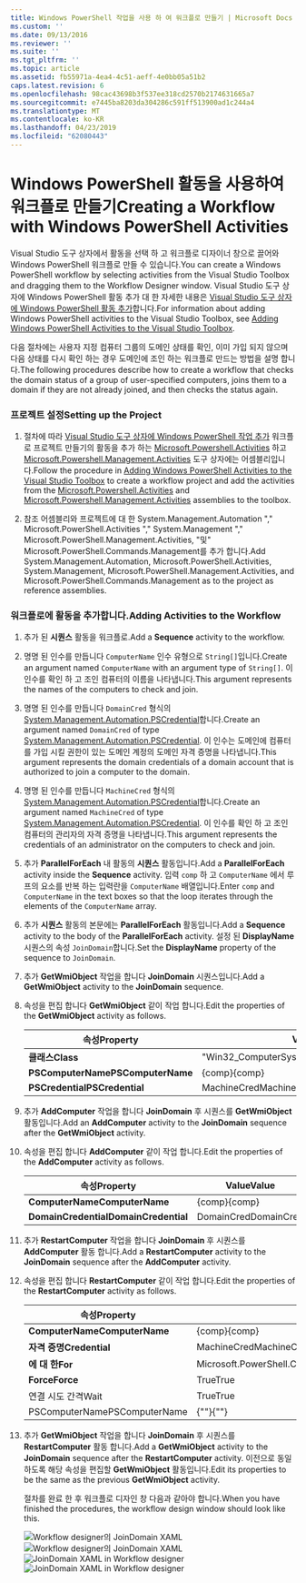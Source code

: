 ```yaml
---
title: Windows PowerShell 작업을 사용 하 여 워크플로 만들기 | Microsoft Docs
ms.custom: ''
ms.date: 09/13/2016
ms.reviewer: ''
ms.suite: ''
ms.tgt_pltfrm: ''
ms.topic: article
ms.assetid: fb55971a-4ea4-4c51-aeff-4e0bb05a51b2
caps.latest.revision: 6
ms.openlocfilehash: 98cac43698b3f537ee318cd2570b2174631665a7
ms.sourcegitcommit: e7445ba8203da304286c591ff513900ad1c244a4
ms.translationtype: MT
ms.contentlocale: ko-KR
ms.lasthandoff: 04/23/2019
ms.locfileid: "62080443"
---
```

# <a name="creating-a-workflow-with-windows-powershell-activities"></a><span data-ttu-id="d47cf-102">Windows PowerShell 활동을 사용하여 워크플로 만들기</span><span class="sxs-lookup"><span data-stu-id="d47cf-102">Creating a Workflow with Windows PowerShell Activities</span></span>

<span data-ttu-id="d47cf-103">Visual Studio 도구 상자에서 활동을 선택 하 고 워크플로 디자이너 창으로 끌어와 Windows PowerShell 워크플로 만들 수 있습니다.</span><span class="sxs-lookup"><span data-stu-id="d47cf-103">You can create a Windows PowerShell workflow by selecting activities from the Visual Studio Toolbox and dragging them to the Workflow Designer window.</span></span> <span data-ttu-id="d47cf-104">Visual Studio 도구 상자에 Windows PowerShell 활동 추가 대 한 자세한 내용은 [Visual Studio 도구 상자에 Windows PowerShell 활동 추가](./adding-windows-powershell-activities-to-the-visual-studio-toolbox.md)합니다.</span><span class="sxs-lookup"><span data-stu-id="d47cf-104">For information about adding Windows PowerShell activities to the Visual Studio Toolbox, see [Adding Windows PowerShell Activities to the Visual Studio Toolbox](./adding-windows-powershell-activities-to-the-visual-studio-toolbox.md).</span></span>

<span data-ttu-id="d47cf-105">다음 절차에는 사용자 지정 컴퓨터 그룹의 도메인 상태를 확인, 이미 가입 되지 않으며 다음 상태를 다시 확인 하는 경우 도메인에 조인 하는 워크플로 만드는 방법을 설명 합니다.</span><span class="sxs-lookup"><span data-stu-id="d47cf-105">The following procedures describe how to create a workflow that checks the domain status of a group of user-specified computers, joins them to a domain if they are not already joined, and then checks the status again.</span></span>

### <a name="setting-up-the-project"></a><span data-ttu-id="d47cf-106">프로젝트 설정</span><span class="sxs-lookup"><span data-stu-id="d47cf-106">Setting up the Project</span></span>

1. <span data-ttu-id="d47cf-107">절차에 따라 [Visual Studio 도구 상자에 Windows PowerShell 작업 추가](./adding-windows-powershell-activities-to-the-visual-studio-toolbox.md) 워크플로 프로젝트 만들기의 활동을 추가 하는 [Microsoft.Powershell.Activities](/dotnet/api/Microsoft.PowerShell.Activities) 하고[ Microsoft.Powershell.Management.Activities](/dotnet/api/Microsoft.PowerShell.Management.Activities) 도구 상자에는 어셈블리입니다.</span><span class="sxs-lookup"><span data-stu-id="d47cf-107">Follow the procedure in [Adding Windows PowerShell Activities to the Visual Studio Toolbox](./adding-windows-powershell-activities-to-the-visual-studio-toolbox.md) to create a workflow project and add the activities from the [Microsoft.Powershell.Activities](/dotnet/api/Microsoft.PowerShell.Activities) and [Microsoft.Powershell.Management.Activities](/dotnet/api/Microsoft.PowerShell.Management.Activities) assemblies to the toolbox.</span></span>

2. <span data-ttu-id="d47cf-108">참조 어셈블리와 프로젝트에 대 한 System.Management.Automation "," Microsoft.PowerShell.Activities "," System.Management "," Microsoft.PowerShell.Management.Activities, "및" Microsoft.PowerShell.Commands.Management를 추가 합니다.</span><span class="sxs-lookup"><span data-stu-id="d47cf-108">Add System.Management.Automation, Microsoft.PowerShell.Activities, System.Management, Microsoft.PowerShell.Management.Activities, and Microsoft.PowerShell.Commands.Management as to the project as reference assemblies.</span></span>

### <a name="adding-activities-to-the-workflow"></a><span data-ttu-id="d47cf-109">워크플로에 활동을 추가합니다.</span><span class="sxs-lookup"><span data-stu-id="d47cf-109">Adding Activities to the Workflow</span></span>

1. <span data-ttu-id="d47cf-110">추가 된 **시퀀스** 활동을 워크플로.</span><span class="sxs-lookup"><span data-stu-id="d47cf-110">Add a **Sequence** activity to the workflow.</span></span>

2. <span data-ttu-id="d47cf-111">명명 된 인수를 만듭니다 `ComputerName` 인수 유형으로 `String[]`입니다.</span><span class="sxs-lookup"><span data-stu-id="d47cf-111">Create an argument named `ComputerName` with an argument type of `String[]`.</span></span> <span data-ttu-id="d47cf-112">이 인수를 확인 하 고 조인 컴퓨터의 이름을 나타냅니다.</span><span class="sxs-lookup"><span data-stu-id="d47cf-112">This argument represents the names of the computers to check and join.</span></span>

3. <span data-ttu-id="d47cf-113">명명 된 인수를 만듭니다 `DomainCred` 형식의 [System.Management.Automation.PSCredential](/dotnet/api/System.Management.Automation.PSCredential)합니다.</span><span class="sxs-lookup"><span data-stu-id="d47cf-113">Create an argument named `DomainCred` of type [System.Management.Automation.PSCredential](/dotnet/api/System.Management.Automation.PSCredential).</span></span> <span data-ttu-id="d47cf-114">이 인수는 도메인에 컴퓨터를 가입 시킬 권한이 있는 도메인 계정의 도메인 자격 증명을 나타냅니다.</span><span class="sxs-lookup"><span data-stu-id="d47cf-114">This argument represents the domain credentials of a domain account that is authorized to join a computer to the domain.</span></span>

4. <span data-ttu-id="d47cf-115">명명 된 인수를 만듭니다 `MachineCred` 형식의 [System.Management.Automation.PSCredential](/dotnet/api/System.Management.Automation.PSCredential)합니다.</span><span class="sxs-lookup"><span data-stu-id="d47cf-115">Create an argument named `MachineCred` of type [System.Management.Automation.PSCredential](/dotnet/api/System.Management.Automation.PSCredential).</span></span> <span data-ttu-id="d47cf-116">이 인수를 확인 하 고 조인 컴퓨터의 관리자의 자격 증명을 나타냅니다.</span><span class="sxs-lookup"><span data-stu-id="d47cf-116">This argument represents the credentials of an administrator on the computers to check and join.</span></span>

5. <span data-ttu-id="d47cf-117">추가 **ParallelForEach** 내 활동의 **시퀀스** 활동입니다.</span><span class="sxs-lookup"><span data-stu-id="d47cf-117">Add a **ParallelForEach** activity inside the **Sequence** activity.</span></span> <span data-ttu-id="d47cf-118">입력 `comp` 하 고 `ComputerName` 에서 루프의 요소를 반복 하는 입력란을 `ComputerName` 배열입니다.</span><span class="sxs-lookup"><span data-stu-id="d47cf-118">Enter `comp` and `ComputerName` in the text boxes so that the loop iterates through the elements of the `ComputerName` array.</span></span>

6. <span data-ttu-id="d47cf-119">추가 **시퀀스** 활동의 본문에는 **ParallelForEach** 활동입니다.</span><span class="sxs-lookup"><span data-stu-id="d47cf-119">Add a **Sequence** activity to the body of the **ParallelForEach** activity.</span></span> <span data-ttu-id="d47cf-120">설정 된 **DisplayName** 시퀀스의 속성 `JoinDomain`합니다.</span><span class="sxs-lookup"><span data-stu-id="d47cf-120">Set the **DisplayName** property of the sequence to `JoinDomain`.</span></span>

7. <span data-ttu-id="d47cf-121">추가 **GetWmiObject** 작업을 합니다 **JoinDomain** 시퀀스입니다.</span><span class="sxs-lookup"><span data-stu-id="d47cf-121">Add a **GetWmiObject** activity to the **JoinDomain** sequence.</span></span>

8. <span data-ttu-id="d47cf-122">속성을 편집 합니다 **GetWmiObject** 같이 작업 합니다.</span><span class="sxs-lookup"><span data-stu-id="d47cf-122">Edit the properties of the **GetWmiObject** activity as follows.</span></span>

   |<span data-ttu-id="d47cf-123">속성</span><span class="sxs-lookup"><span data-stu-id="d47cf-123">Property</span></span>|<span data-ttu-id="d47cf-124">Value</span><span class="sxs-lookup"><span data-stu-id="d47cf-124">Value</span></span>|
   |--------------|-----------|
   |<span data-ttu-id="d47cf-125">**클래스**</span><span class="sxs-lookup"><span data-stu-id="d47cf-125">**Class**</span></span>|<span data-ttu-id="d47cf-126">"Win32_ComputerSystem"</span><span class="sxs-lookup"><span data-stu-id="d47cf-126">"Win32_ComputerSystem"</span></span>|
   |<span data-ttu-id="d47cf-127">**PSComputerName**</span><span class="sxs-lookup"><span data-stu-id="d47cf-127">**PSComputerName**</span></span>|<span data-ttu-id="d47cf-128">{comp}</span><span class="sxs-lookup"><span data-stu-id="d47cf-128">{comp}</span></span>|
   |<span data-ttu-id="d47cf-129">**PSCredential**</span><span class="sxs-lookup"><span data-stu-id="d47cf-129">**PSCredential**</span></span>|<span data-ttu-id="d47cf-130">MachineCred</span><span class="sxs-lookup"><span data-stu-id="d47cf-130">MachineCred</span></span>|

9. <span data-ttu-id="d47cf-131">추가 **AddComputer** 작업을 합니다 **JoinDomain** 후 시퀀스를 **GetWmiObject** 활동입니다.</span><span class="sxs-lookup"><span data-stu-id="d47cf-131">Add an **AddComputer** activity to the **JoinDomain** sequence after the **GetWmiObject** activity.</span></span>

10. <span data-ttu-id="d47cf-132">속성을 편집 합니다 **AddComputer** 같이 작업 합니다.</span><span class="sxs-lookup"><span data-stu-id="d47cf-132">Edit the properties of the **AddComputer** activity as follows.</span></span>

    |<span data-ttu-id="d47cf-133">속성</span><span class="sxs-lookup"><span data-stu-id="d47cf-133">Property</span></span>|<span data-ttu-id="d47cf-134">Value</span><span class="sxs-lookup"><span data-stu-id="d47cf-134">Value</span></span>|
    |--------------|-----------|
    |<span data-ttu-id="d47cf-135">**ComputerName**</span><span class="sxs-lookup"><span data-stu-id="d47cf-135">**ComputerName**</span></span>|<span data-ttu-id="d47cf-136">{comp}</span><span class="sxs-lookup"><span data-stu-id="d47cf-136">{comp}</span></span>|
    |<span data-ttu-id="d47cf-137">**DomainCredential**</span><span class="sxs-lookup"><span data-stu-id="d47cf-137">**DomainCredential**</span></span>|<span data-ttu-id="d47cf-138">DomainCred</span><span class="sxs-lookup"><span data-stu-id="d47cf-138">DomainCred</span></span>|

11. <span data-ttu-id="d47cf-139">추가 **RestartComputer** 작업을 합니다 **JoinDomain** 후 시퀀스를 **AddComputer** 활동 합니다.</span><span class="sxs-lookup"><span data-stu-id="d47cf-139">Add a **RestartComputer** activity to the **JoinDomain** sequence after the **AddComputer** activity.</span></span>

12. <span data-ttu-id="d47cf-140">속성을 편집 합니다 **RestartComputer** 같이 작업 합니다.</span><span class="sxs-lookup"><span data-stu-id="d47cf-140">Edit the properties of the **RestartComputer** activity as follows.</span></span>

    |<span data-ttu-id="d47cf-141">속성</span><span class="sxs-lookup"><span data-stu-id="d47cf-141">Property</span></span>|<span data-ttu-id="d47cf-142">Value</span><span class="sxs-lookup"><span data-stu-id="d47cf-142">Value</span></span>|
    |--------------|-----------|
    |<span data-ttu-id="d47cf-143">**ComputerName**</span><span class="sxs-lookup"><span data-stu-id="d47cf-143">**ComputerName**</span></span>|<span data-ttu-id="d47cf-144">{comp}</span><span class="sxs-lookup"><span data-stu-id="d47cf-144">{comp}</span></span>|
    |<span data-ttu-id="d47cf-145">**자격 증명**</span><span class="sxs-lookup"><span data-stu-id="d47cf-145">**Credential**</span></span>|<span data-ttu-id="d47cf-146">MachineCred</span><span class="sxs-lookup"><span data-stu-id="d47cf-146">MachineCred</span></span>|
    |<span data-ttu-id="d47cf-147">**에 대 한**</span><span class="sxs-lookup"><span data-stu-id="d47cf-147">**For**</span></span>|<span data-ttu-id="d47cf-148">Microsoft.PowerShell.Commands.WaitForServiceTypes.PowerShell</span><span class="sxs-lookup"><span data-stu-id="d47cf-148">Microsoft.PowerShell.Commands.WaitForServiceTypes.PowerShell</span></span>|
    |<span data-ttu-id="d47cf-149">**Force**</span><span class="sxs-lookup"><span data-stu-id="d47cf-149">**Force**</span></span>|<span data-ttu-id="d47cf-150">True</span><span class="sxs-lookup"><span data-stu-id="d47cf-150">True</span></span>|
    |<span data-ttu-id="d47cf-151">연결 시도 간격</span><span class="sxs-lookup"><span data-stu-id="d47cf-151">Wait</span></span>|<span data-ttu-id="d47cf-152">True</span><span class="sxs-lookup"><span data-stu-id="d47cf-152">True</span></span>|
    |<span data-ttu-id="d47cf-153">PSComputerName</span><span class="sxs-lookup"><span data-stu-id="d47cf-153">PSComputerName</span></span>|<span data-ttu-id="d47cf-154">{""}</span><span class="sxs-lookup"><span data-stu-id="d47cf-154">{""}</span></span>|

13. <span data-ttu-id="d47cf-155">추가 **GetWmiObject** 작업을 합니다 **JoinDomain** 후 시퀀스를 **RestartComputer** 활동 합니다.</span><span class="sxs-lookup"><span data-stu-id="d47cf-155">Add a **GetWmiObject** activity to the **JoinDomain** sequence after the **RestartComputer** activity.</span></span> <span data-ttu-id="d47cf-156">이전으로 동일 하도록 해당 속성을 편집할 **GetWmiObject** 활동입니다.</span><span class="sxs-lookup"><span data-stu-id="d47cf-156">Edit its properties to be the same as the previous **GetWmiObject** activity.</span></span>

    <span data-ttu-id="d47cf-157">절차를 완료 한 후 워크플로 디자인 창 다음과 같아야 합니다.</span><span class="sxs-lookup"><span data-stu-id="d47cf-157">When you have finished the procedures, the workflow design window should look like this.</span></span>

    <span data-ttu-id="d47cf-158">![Workflow designer의 JoinDomain XAML](../media/joindomainworkflow.png)
    ![Workflow designer의 JoinDomain XAML](../media/joindomainworkflow.png "JoinDomainWorkflow")</span><span class="sxs-lookup"><span data-stu-id="d47cf-158">![JoinDomain XAML in Workflow designer](../media/joindomainworkflow.png)
![JoinDomain XAML in Workflow designer](../media/joindomainworkflow.png "JoinDomainWorkflow")</span></span>